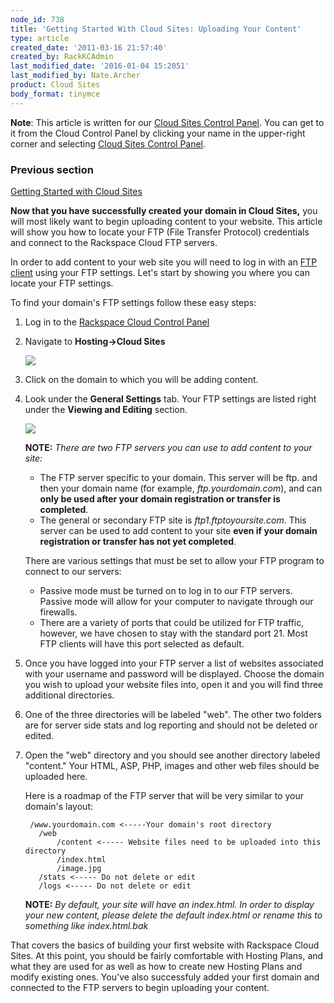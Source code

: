 ```yaml
---
node_id: 738
title: 'Getting Started With Cloud Sites: Uploading Your Content'
type: article
created_date: '2011-03-16 21:57:40'
created_by: RackKCAdmin
last_modified_date: '2016-01-04 15:2051'
last_modified_by: Nate.Archer
product: Cloud Sites
body_format: tinymce
---
```


**Note**: This article is written for our [Cloud Sites Control
Panel](https://manage.rackspacecloud.com/). You can get to it from the
Cloud Control Panel by clicking your name in the upper-right corner and
selecting [Cloud Sites Control
Panel](https://manage.rackspacecloud.com/).

### Previous section

[Getting Started with Cloud
Sites](https://www.rackspace.com/knowledge_center/getting-started/cloud-sites)

 

**Now that you have successfully created your domain in Cloud Sites,**
you will most likely want to begin uploading content to your website.
This article will show you how to locate your FTP (File Transfer
Protocol) credentials and connect to the Rackspace Cloud FTP servers.

In order to add content to your web site you will need to log in with an
[FTP
client](/knowledge_center/index.php/What_FTP_software_should_I_use%3F "What FTP software should I use?")
using your FTP settings. Let's start by showing you where you can locate
your FTP settings.

To find your domain's FTP settings follow these easy steps:

1.  Log in to the [Rackspace Cloud Control
    Panel](http://manage.rackspacecloud.com)
2.  Navigate to **Hosting-\>Cloud Sites**

    ![](http://c458676.r76.cf2.rackcdn.com/CSites_MainNav_09.png)

3.  Click on the domain to which you will be adding content.
4.  Look under the **General Settings** tab. Your FTP settings are
    listed right under the **Viewing and Editing** section.

    ![](http://c806394.r94.cf2.rackcdn.com/ftpserver.png)

    **NOTE:** *There are two FTP servers you can use to add content to
    your site:*

    -   The FTP server specific to your domain. This server will be ftp.
        and then your domain name (for example, *ftp.yourdomain.com*),
        and can **only be used after your domain registration or
        transfer is completed**.
    -   The general or secondary FTP site is *ftp1.ftptoyoursite.com*.
        This server can be used to add content to your site **even if
        your domain registration or transfer has not yet completed**.

    There are various settings that must be set to allow your FTP
    program to connect to our servers:

    -   Passive mode must be turned on to log in to our FTP servers.
        Passive mode will allow for your computer to navigate through
        our firewalls.
    -   There are a variety of ports that could be utilized for FTP
        traffic, however, we have chosen to stay with the standard port
        21. Most FTP clients will have this port selected as default.

5.  Once you have logged into your FTP server a list of websites
    associated with your username and password will be displayed. Choose
    the domain you wish to upload your website files into, open it and
    you will find three additional directories.
6.  One of the three directories will be labeled "web". The other two
    folders are for server side stats and log reporting and should not
    be deleted or edited.
7.  Open the "web" directory and you should see another directory
    labeled "content." Your HTML, ASP, PHP, images and other web files
    should be uploaded here.

    Here is a roadmap of the FTP server that will be very similar to
    your domain's layout:

         /www.yourdomain.com <-----Your domain's root directory
           /web
               /content <----- Website files need to be uploaded into this directory
               /index.html
               /image.jpg
           /stats <----- Do not delete or edit
           /logs <----- Do not delete or edit

    **NOTE:** *By default, your site will have an index.html. In order
    to display your new content, please delete the default index.html or
    rename this to something like index.html.bak*

That covers the basics of building your first website with Rackspace
Cloud Sites. At this point, you should be fairly comfortable with
Hosting Plans, and what they are used for as well as how to create new
Hosting Plans and modify existing ones.  You've also successfuly added
your first domain and connected to the FTP servers to begin uploading
your content. 

###  

